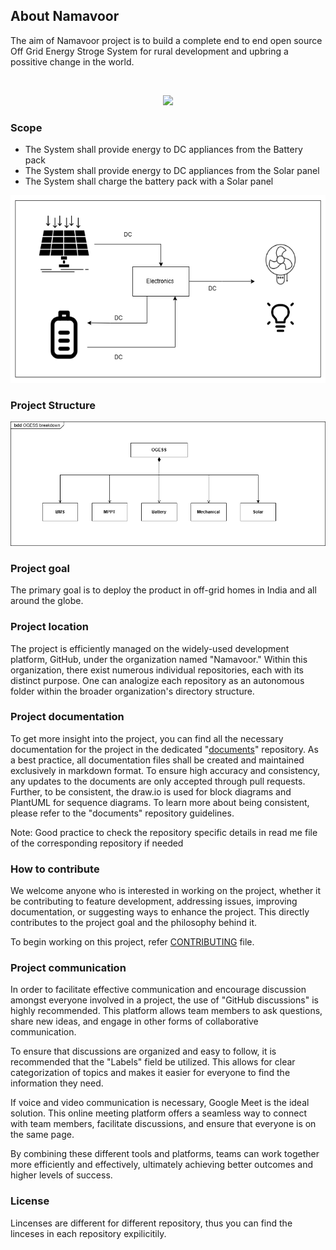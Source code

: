## About Namavoor

The aim of Namavoor project is to build a complete end to end open source Off Grid Energy Stroge System for rural development and upbring a possitive change in the world. 
 
&nbsp;
<p align="center">
<img src="https://github.com/Namavoor/.github/assets/109693291/12143671-8ca0-4850-931d-ce0dd78ceaa2"/>
</p>

### Scope 


- The System shall provide energy to DC appliances from the Battery pack  
- The System shall provide energy to DC appliances from the Solar panel 
- The System shall charge the battery pack with a Solar panel  
  
<p align="center">
<img src="https://github.com/Namavoor/documents/blob/main/doc_images/OGESS%20Block%20diagram_.drawio.png" width="550" height="300"/>
</p>


### Project Structure 

<p align="center">
<img src="https://github.com/Namavoor/documents/blob/main/doc_images/OGESS%20breakdown.drawio.png"/>
</p>


 ### Project goal 

The primary goal is to deploy the product in off-grid homes in India and all around the globe. 


### Project location 


The  project is efficiently managed on the widely-used development platform, GitHub, under the organization named "Namavoor." Within this organization, there exist numerous individual repositories, each with its distinct purpose. One can analogize each repository as an autonomous folder within the broader organization's directory structure.

### Project documentation


To get more insight into the project, you can find all the necessary documentation for the project in the dedicated "[documents](https://github.com/Namavoor/documents)" repository. As a best practice, all documentation files shall be created and maintained exclusively in markdown format. To ensure high accuracy and consistency, any updates to the documents are only accepted through pull requests. Further, to be consistent, the draw.io is used for block diagrams and PlantUML for sequence diagrams. To learn more about being consistent, please refer to the "documents" repository guidelines. 

Note: Good practice to check the repository specific details in read me file of the corresponding repository if needed 

### How to contribute 

We welcome anyone who is interested in working on the project, whether it be contributing to feature development, addressing issues, improving documentation, or suggesting ways to enhance the project. This directly contributes to the project goal and the philosophy behind it. 

To begin working on this project, refer [CONTRIBUTING](https://github.com/Namavoor/documents/blob/main/CONTRIBUTING.md) file. 

### Project communication


In order to facilitate effective communication and encourage discussion amongst everyone involved in a project, the use of "GitHub discussions" is highly recommended. This platform allows team members to ask questions, share new ideas, and engage in other forms of collaborative communication.

To ensure that discussions are organized and easy to follow, it is recommended that the "Labels" field be utilized. This allows for clear categorization of topics and makes it easier for everyone to find the information they need.

If voice and video communication is necessary, Google Meet is the ideal solution. This online meeting platform offers a seamless way to connect with team members, facilitate discussions, and ensure that everyone is on the same page.

By combining these different tools and platforms, teams can work together more efficiently and effectively, ultimately achieving better outcomes and higher levels of success.

### License 

Lincenses are different for different repository, thus you can find the linceses in each repository expilicitily. 



